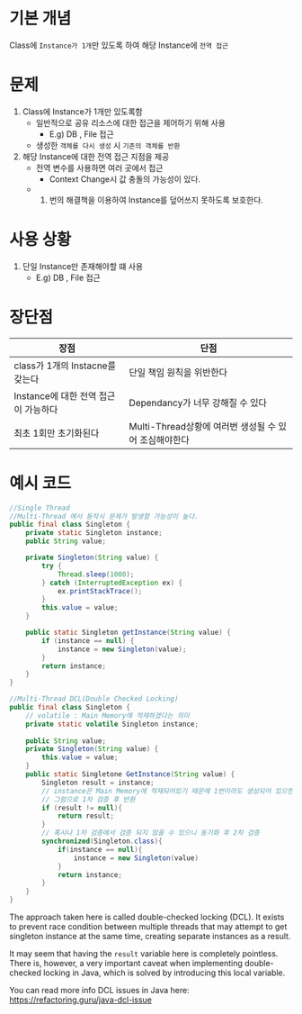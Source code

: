 # 기본 개념
Class에 `Instance가 1개`만 있도록 하여 해당 Instance에 `전역 접근`
# 문제

1. Class에 Instance가 1개만 있도록함
	- 일반적으로 공유 리소스에 대한 접근을 제어하기 위해 사용
		- E.g) DB , File 접근
	- 생성한 `객체를 다시 생성` 시 `기존의 객체를 반환`
2. 해당 Instance에 대한 전역 접근 지점을 제공
	- 전역 변수를 사용하면 여러 곳에서 접근
		- Context Change시 값 충돌의 가능성이 있다.
	- 1. 번의 해결책을 이용하여 Instance를 덮어쓰지 못하도록 보호한다.

# 사용 상황
1. 단일 Instance만 존재해야할 떄 사용
	- E.g) DB , File 접근

# 장단점
| 장점                                 | 단점                                                  |
| ------------------------------------ | ----------------------------------------------------- |
| class가 1개의 Instacne를 갖는다      | 단일 책임 원칙을 위반한다                             |
| Instance에 대한 전역 접근이 가능하다 | Dependancy가 너무 강해질 수 있다                      |
| 최초 1회만 초기화된다                | Multi-Thread상황에 여러번 생성될 수 있어 조심해야한다 |


# 예시 코드

``` java
//Single Thread
//Multi-Thread 에서 동작시 문제가 발생할 가능성이 높다.
public final class Singleton {
    private static Singleton instance;
    public String value;

    private Singleton(String value) {
        try {
            Thread.sleep(1000);
        } catch (InterruptedException ex) {
            ex.printStackTrace();
        }
        this.value = value;
    }

    public static Singleton getInstance(String value) {
        if (instance == null) {
            instance = new Singleton(value);
        }
        return instance;
    }
}

//Multi-Thread DCL(Double Checked Locking)
public final class Singleton {
	// volatile : Main Memory에 적재하겠다는 의미
	private static volatile Singleton instance;
	
	public String value;
	private Singleton(String value) {
		this.value = value;
	}
	public static Singletone GetInstance(String value) {
		Singleton result = instance;
		// instance은 Main Memory에 적재되어있기 때문에 1번이라도 생성되어 있으면 값이 적재됨
		// 그럼으로 1차 검증 후 반환
		if (result != null){
			return result;
		}
		// 혹시나 1차 검증에서 검증 되지 않을 수 있으니 동기화 후 2차 검증
		synchronized(Singleton.class){
			if(instance == null){
				instance = new Singleton(value)
			}
			return instance;
		}
	}
}
```

The approach taken here is called double-checked locking (DCL). It
exists to prevent race condition between multiple threads that may
attempt to get singleton instance at the same time, creating separate
instances as a result.

It may seem that having the `result` variable here is completely
pointless. There is, however, a very important caveat when
implementing double-checked locking in Java, which is solved by
introducing this local variable.

You can read more info DCL issues in Java here:
https://refactoring.guru/java-dcl-issue